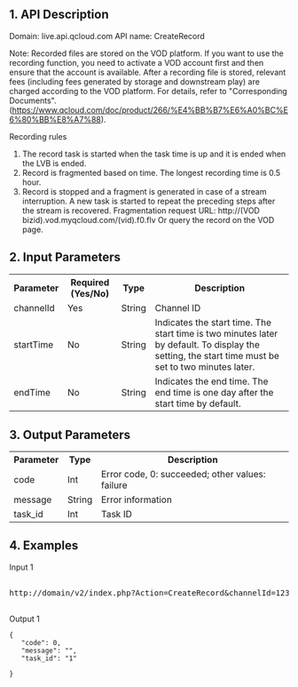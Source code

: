 ## 1. API Description

Domain: live.api.qcloud.com
API name:  CreateRecord

Note: Recorded files are stored on the VOD platform. If you want to use the recording function, you need to activate a VOD account first and then ensure that the account is available. After a recording file is stored, relevant fees (including fees generated by storage and downstream play) are charged according to the VOD platform. For details, refer to "Corresponding Documents". (https://www.qcloud.com/doc/product/266/%E4%BB%B7%E6%A0%BC%E6%80%BB%E8%A7%88).

Recording rules
1) The record task is started when the task time is up and it is ended when the LVB is ended.
2) Record is fragmented based on time. The longest recording time is 0.5 hour.
3) Record is stopped and a fragment is generated in case of a stream interruption.
A new task is started to repeat the preceding steps after the stream is recovered.
Fragmentation request URL: http://(VOD bizid).vod.myqcloud.com/(vid).f0.flv
Or query the record on the VOD page.

## 2. Input Parameters
</b></th>
<table class="t"><tbody><tr>
<th><b> Parameter </b></th>
<th><b> Required (Yes/No) </b></th>
<th><b> Type </b></th>
<th><b> Description </b></th>
<tr>
<td> channelId
<td> Yes
<td> String
<td> Channel ID
<tr>
<td> startTime
<td> No
<td> String
<td> Indicates the start time. The start time is two minutes later by default. To display the setting, the start time must be set to two minutes later.
<tr>
<td> endTime
<td> No
<td> String
<td> Indicates the end time. The end time is one day after the start time by default.</font>
<tr>

</tbody></table>


</b></th>

## 3. Output Parameters
</b></th>
<table class="t"><tbody><tr>
<th><b> Parameter </b></th>
<th><b> Type </b></th>
<th><b> Description </b></th>
<tr>
<td> code
<td> Int
<td> Error code, 0:  succeeded; other values:  failure
<tr>
<td> message
<td> String
<td> Error information
<tr>
<td> task_id
<td> Int
<td> Task ID
</tbody></table>

</b></th>

## 4. Examples

Input 1
<pre>

http://domain/v2/index.php?Action=CreateRecord&channelId=123&start_time=2016-01-21 12:00:00&<a href="https://www.qcloud.com/doc/api/229/6976">Public Request Parameters</a>

</pre>

Output 1
```
{
   "code": 0,
   "message": "",
   "task_id": "1"

}

```

